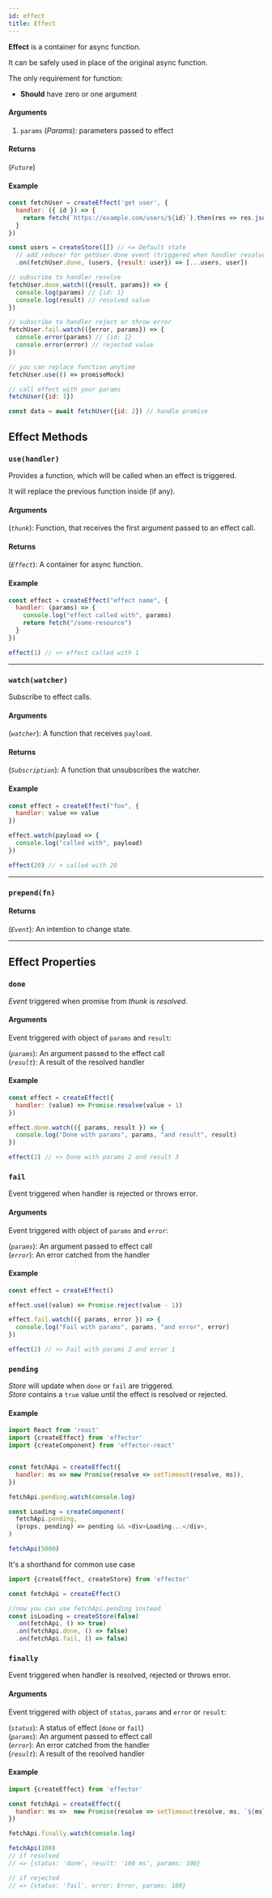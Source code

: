 ```yaml
---
id: effect
title: Effect
---
```


**Effect** is a container for async function.

It can be safely used in place of the original async function.

The only requirement for function:

- **Should** have zero or one argument

#### Arguments

1. `params` (_Params_): parameters passed to effect

#### Returns

(_`Future`_)

#### Example

```js
const fetchUser = createEffect('get user', {
  handler: ({ id }) => {
    return fetch(`https://example.com/users/${id}`).then(res => res.json())
  }
})

const users = createStore([]) // <= Default state
  // add reducer for getUser.done event (triggered when handler resolved)
  .on(fetchUser.done, (users, {result: user}) => [...users, user])

// subscribe to handler resolve
fetchUser.done.watch(({result, params}) => {
  console.log(params) // {id: 1}
  console.log(result) // resolved value
})

// subscribe to handler reject or throw error
fetchUser.fail.watch(({error, params}) => {
  console.error(params) // {id: 1}
  console.error(error) // rejected value
})

// you can replace function anytime
fetchUser.use(() => promiseMock)

// call effect with your params
fetchUser({id: 1})

const data = await fetchUser({id: 2}) // handle promise
```

## Effect Methods

### `use(handler)`

Provides a function, which will be called when an effect is triggered.

It will replace the previous function inside (if any).

#### Arguments


(_`thunk`_): Function, that receives the first argument passed to an effect call.


#### Returns

(_`Effect`_): A container for async function.

#### Example

```js
const effect = createEffect("effect name", {
  handler: (params) => {
    console.log("effect called with", params)
    return fetch("/some-resource")
  }
})

effect(1) // >> effect called with 1
```

<hr>

### `watch(watcher)`

Subscribe to effect calls.

#### Arguments

(_`watcher`_): A function that receives `payload`.

#### Returns


(_`Subscription`_): A function that unsubscribes the watcher.


#### Example

```js
const effect = createEffect("foo", {
  handler: value => value
})

effect.watch(payload => {
  console.log("called with", payload)
})

effect(20) // > called with 20
```

<hr>

### `prepend(fn)`

#### Returns

(_`Event`_): An intention to change state.

<hr>

## Effect Properties

### `done`


_Event_ triggered when promise from _thunk_ is *resolved*.


#### Arguments

Event triggered with object of `params` and `result`:

(_`params`_): An argument passed to the effect call  
(_`result`_): A result of the resolved handler

#### Example

```js
const effect = createEffect({
  handler: (value) => Promise.resolve(value + 1)
})

effect.done.watch(({ params, result }) => {
  console.log("Done with params", params, "and result", result)
})

effect(2) // >> Done with params 2 and result 3
```


### `fail`

Event triggered when handler is rejected or throws error.

#### Arguments

Event triggered with object of `params` and `error`:

(_`params`_): An argument passed to effect call  
(_`error`_): An error catched from the handler

#### Example

```js
const effect = createEffect()

effect.use((value) => Promise.reject(value - 1))

effect.fail.watch(({ params, error }) => {
  console.log("Fail with params", params, "and error", error)
})

effect(2) // >> Fail with params 2 and error 1
```

### `pending`

_Store_ will update when `done` or `fail` are triggered.  
_Store_ contains a `true` value until the effect is resolved or rejected.

#### Example

```js
import React from 'react'
import {createEffect} from 'effector'
import {createComponent} from 'effector-react'


const fetchApi = createEffect({
  handler: ms => new Promise(resolve => setTimeout(resolve, ms)),
})

fetchApi.pending.watch(console.log)

const Loading = createComponent(
  fetchApi.pending,
  (props, pending) => pending && <div>Loading...</div>,
)

fetchApi(5000)
```

It's a shorthand for common use case

```js
import {createEffect, createStore} from 'effector'

const fetchApi = createEffect()

//now you can use fetchApi.pending instead
const isLoading = createStore(false)
  .on(fetchApi, () => true)
  .on(fetchApi.done, () => false)
  .on(fetchApi.fail, () => false)
```

### `finally`

Event triggered when handler is resolved, rejected or throws error.

#### Arguments

Event triggered with object of `status`, `params` and `error` or `result`:

(_`status`_): A status of effect (`done` or `fail`)   
(_`params`_): An argument passed to effect call  
(_`error`_): An error catched from the handler  
(_`result`_): A result of the resolved handler  

#### Example

```js
import {createEffect} from 'effector'

const fetchApi = createEffect({
  handler: ms =>  new Promise(resolve => setTimeout(resolve, ms, `${ms} ms`)),
})

fetchApi.finally.watch(console.log)

fetchApi(100)
// if resolved
// => {status: 'done', result: '100 ms', params: 100}

// if rejected
// => {status: 'fail', error: Error, params: 100}

```
